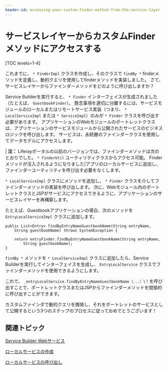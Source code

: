 ```yaml
---
header-id: accessing-your-custom-finder-method-from-the-service-layer
---
```


# サービスレイヤーからカスタムFinderメソッドにアクセスする

[TOC levels=1-4]

これまでに、 `* FinderImpl` クラスを作成し、そのクラスで `findBy *` finderメソッドを定義し、動的クエリを使用してfinderメソッドを実装しました。 さて、サービスレイヤーからファインダーメソッドをどのように呼び出しますか？

Service Builderを実行すると、 `* Finder` インターフェイスが生成されました（たとえば、 `GuestbookFinder`）。 懸念事項を適切に分離するには、サービスモジュールのローカルまたはリモートサービス実装（つまり、 `* LocalServiceImpl` または `* ServiceImpl`）のみが `* Finder` クラスを呼び出す必要があります。 アプリケーションのWebモジュールのポートレットクラスは、アプリケーションのサービスモジュールから公開されたサービスのビジネスロジックを呼び出します。 サービスは、永続層のファインダークラスを使用してデータモデルにアクセスします。

| **注：** Liferayポータルの以前のバージョンでは、ファインダーメソッドは次のとおりでした。 `* FinderUtil` ユーティリティクラスからアクセス可能。 Finderメソッドが注入されるようになりました|アプリのローカルサービスに追加し、ファインダーユーティリティを呼び出す必要をなくします。

`* LocalServiceImpl` クラスにメソッドを追加し、 `* Finder` クラスを介してファインダーメソッドの実装を呼び出します。 次に、Webモジュール内のポートレットクラスとJSPがサービスにアクセスできるように、アプリケーションのサービスレイヤーを再構築します。

たとえば、Guestbookアプリケーションの場合、次のメソッドを `EntryLocalServiceImpl` クラスに追加します。

    public List<Entry> findByEntryNameGuestbookName(String entryName,
        String guestbookName) throws SystemException {
    
        return entryFinder.findByEntryNameGuestbookName(String entryName,
            String guestbookName);
    }

`findBy *` メソッドを `* LocalServiceImpl` クラスに追加したら、Service Builderを実行してインターフェイスを生成し、 `EntryLocalService` クラスでファインダーメソッドを使用できるようにします。

これで、 `_entryLocalService.findByEntryNameGuestbookName（...）`\！を呼び出すことで、ポートレットクラスまたはJSPからファインダーメソッドを間接的に呼び出すことができます。

カスタムファインダで動的クエリを開発し、それをポートレットのサービスとして公開するという3つのステップのプロセスに従っておめでとうございます！

## 関連トピック

[Service Builder Webサービス](/docs/7-1/tutorials/-/knowledge_base/t/service-builder-web-services)

[ローカルサービスの作成](/docs/7-1/tutorials/-/knowledge_base/t/creating-local-services)

[ローカルサービスの呼び出し](/docs/7-1/tutorials/-/knowledge_base/t/invoking-local-services)
